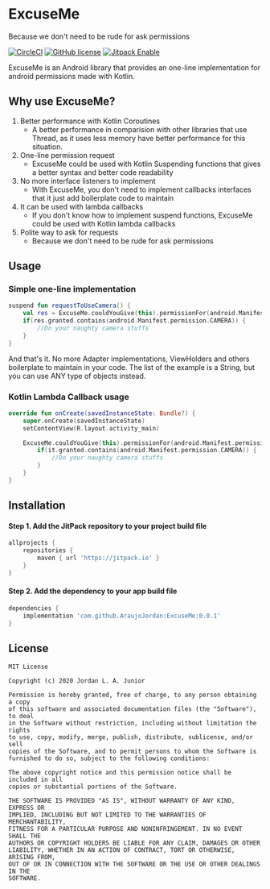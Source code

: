 # ExcuseMe
Because we don't need to be rude for ask permissions

[![CircleCI](https://circleci.com/gh/AraujoJordan/ExcuseMe.svg?style=shield)](https://circleci.com/gh/AraujoJordan/ExcuseMe)
[![GitHub license](https://img.shields.io/github/license/Naereen/StrapDown.js.svg)](https://github.com/AraujoJordan/ExcuseMe/LICENSE)
[![Jitpack Enable](https://jitpack.io/v/AraujoJordan/ExcuseMe.svg)](https://jitpack.io/AraujoJordan/ExcuseMe/)


ExcuseMe is an Android library that provides an one-line implementation for android permissions made with Kotlin.

## Why use ExcuseMe?

1. Better performance with Kotlin Coroutines
   * A better performance in comparision with other libraries that use Thread, as it uses less memory have better performance for this situation.
2. One-line permission request
   * ExcuseMe could be used with Kotlin Suspending functions that gives a better syntax and better code readability
3. No more interface listeners to implement
   * With ExcuseMe, you don't need to implement callbacks interfaces that it just add boilerplate code to maintain
4. It can be used with lambda callbacks
   * If you don't know how to implement suspend functions, ExcuseMe could be used with Kotlin lambda callbacks
5. Polite way to ask for requests
   * Because we don't need to be rude for ask permissions

## Usage

### Simple one-line implementation
```kotlin
suspend fun requestToUseCamera() {
	val res = ExcuseMe.couldYouGive(this).permissionFor(android.Manifest.permission.CAMERA)
	if(res.granted.contains(android.Manifest.permission.CAMERA)) {
		//Do your naughty camera stuffs
	}
}
```
And that's it. No more Adapter implementations, ViewHolders and others boilerplate to maintain in your code.
The list of the example is a String, but you can use ANY type of objects instead.

### Kotlin Lambda Callback usage
```kotlin
override fun onCreate(savedInstanceState: Bundle?) {
    super.onCreate(savedInstanceState)
    setContentView(R.layout.activity_main)

    ExcuseMe.couldYouGive(this).permissionFor(android.Manifest.permission.CAMERA) {
        if(it.granted.contains(android.Manifest.permission.CAMERA)) {
            //Do your naughty camera stuffs
        }
    }
}
```

## Installation

#### Step 1. Add the JitPack repository to your project build file 

```gradle
allprojects {
	repositories {
		maven { url 'https://jitpack.io' }
	}
}
```

#### Step 2. Add the dependency to your app build file 

```gradle
dependencies {
	implementation 'com.github.AraujoJordan:ExcuseMe:0.0.1'
}
```


## License
```
MIT License

Copyright (c) 2020 Jordan L. A. Junior

Permission is hereby granted, free of charge, to any person obtaining a copy
of this software and associated documentation files (the "Software"), to deal
in the Software without restriction, including without limitation the rights
to use, copy, modify, merge, publish, distribute, sublicense, and/or sell
copies of the Software, and to permit persons to whom the Software is
furnished to do so, subject to the following conditions:

The above copyright notice and this permission notice shall be included in all
copies or substantial portions of the Software.

THE SOFTWARE IS PROVIDED "AS IS", WITHOUT WARRANTY OF ANY KIND, EXPRESS OR
IMPLIED, INCLUDING BUT NOT LIMITED TO THE WARRANTIES OF MERCHANTABILITY,
FITNESS FOR A PARTICULAR PURPOSE AND NONINFRINGEMENT. IN NO EVENT SHALL THE
AUTHORS OR COPYRIGHT HOLDERS BE LIABLE FOR ANY CLAIM, DAMAGES OR OTHER
LIABILITY, WHETHER IN AN ACTION OF CONTRACT, TORT OR OTHERWISE, ARISING FROM,
OUT OF OR IN CONNECTION WITH THE SOFTWARE OR THE USE OR OTHER DEALINGS IN THE
SOFTWARE.
```

